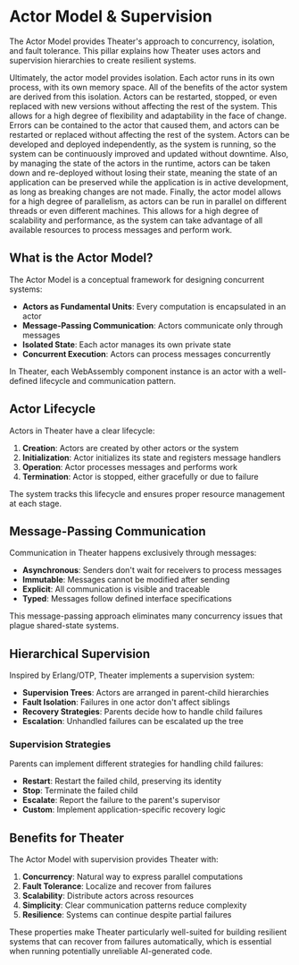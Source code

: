 # Actor Model & Supervision

The Actor Model provides Theater's approach to concurrency, isolation, and fault tolerance. This pillar explains how Theater uses actors and supervision hierarchies to create resilient systems.


Ultimately, the actor model provides isolation. Each actor runs in its own process, with its own memory space. All of the benefits of the actor system are derived from this isolation. Actors can be restarted, stopped, or even replaced with new versions without affecting the rest of the system. This allows for a high degree of flexibility and adaptability in the face of change. Errors can be contained to the actor that caused them, and actors can be restarted or replaced without affecting the rest of the system. Actors can be developed and deployed independently, as the system is running, so the system can be continuously improved and updated without downtime. Also, by managing the state of the actors in the runtime, actors can be taken down and re-deployed without losing their state, meaning the state of an application can be preserved while the application is in active development, as long as breaking changes are not made. Finally, the actor model allows for a high degree of parallelism, as actors can be run in parallel on different threads or even different machines. This allows for a high degree of scalability and performance, as the system can take advantage of all available resources to process messages and perform work.


## What is the Actor Model?

The Actor Model is a conceptual framework for designing concurrent systems:

- **Actors as Fundamental Units**: Every computation is encapsulated in an actor
- **Message-Passing Communication**: Actors communicate only through messages
- **Isolated State**: Each actor manages its own private state
- **Concurrent Execution**: Actors can process messages concurrently

In Theater, each WebAssembly component instance is an actor with a well-defined lifecycle and communication pattern.

## Actor Lifecycle

Actors in Theater have a clear lifecycle:

1. **Creation**: Actors are created by other actors or the system
2. **Initialization**: Actor initializes its state and registers message handlers
3. **Operation**: Actor processes messages and performs work
4. **Termination**: Actor is stopped, either gracefully or due to failure

The system tracks this lifecycle and ensures proper resource management at each stage.

## Message-Passing Communication

Communication in Theater happens exclusively through messages:

- **Asynchronous**: Senders don't wait for receivers to process messages
- **Immutable**: Messages cannot be modified after sending
- **Explicit**: All communication is visible and traceable
- **Typed**: Messages follow defined interface specifications

This message-passing approach eliminates many concurrency issues that plague shared-state systems.

## Hierarchical Supervision

Inspired by Erlang/OTP, Theater implements a supervision system:

- **Supervision Trees**: Actors are arranged in parent-child hierarchies
- **Fault Isolation**: Failures in one actor don't affect siblings
- **Recovery Strategies**: Parents decide how to handle child failures
- **Escalation**: Unhandled failures can be escalated up the tree

### Supervision Strategies

Parents can implement different strategies for handling child failures:

- **Restart**: Restart the failed child, preserving its identity
- **Stop**: Terminate the failed child
- **Escalate**: Report the failure to the parent's supervisor
- **Custom**: Implement application-specific recovery logic

## Benefits for Theater

The Actor Model with supervision provides Theater with:

1. **Concurrency**: Natural way to express parallel computations
2. **Fault Tolerance**: Localize and recover from failures
3. **Scalability**: Distribute actors across resources
4. **Simplicity**: Clear communication patterns reduce complexity
5. **Resilience**: Systems can continue despite partial failures

These properties make Theater particularly well-suited for building resilient systems that can recover from failures automatically, which is essential when running potentially unreliable AI-generated code.

